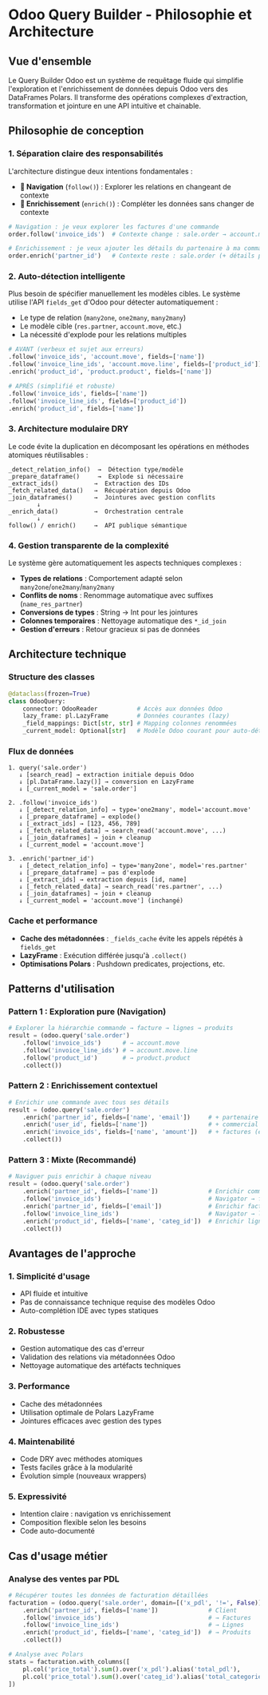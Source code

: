 # Odoo Query Builder - Philosophie et Architecture

## Vue d'ensemble

Le Query Builder Odoo est un système de requêtage fluide qui simplifie l'exploration et l'enrichissement de données depuis Odoo vers des DataFrames Polars. Il transforme des opérations complexes d'extraction, transformation et jointure en une API intuitive et chainable.

## Philosophie de conception

### 1. **Séparation claire des responsabilités**

L'architecture distingue deux intentions fondamentales :

- **🧭 Navigation** (`follow()`) : Explorer les relations en changeant de contexte
- **🔗 Enrichissement** (`enrich()`) : Compléter les données sans changer de contexte

```python
# Navigation : je veux explorer les factures d'une commande
order.follow('invoice_ids')  # Contexte change : sale.order → account.move

# Enrichissement : je veux ajouter les détails du partenaire à ma commande
order.enrich('partner_id')   # Contexte reste : sale.order (+ détails partenaire)
```

### 2. **Auto-détection intelligente**

Plus besoin de spécifier manuellement les modèles cibles. Le système utilise l'API `fields_get` d'Odoo pour détecter automatiquement :

- Le type de relation (`many2one`, `one2many`, `many2many`)
- Le modèle cible (`res.partner`, `account.move`, etc.)
- La nécessité d'explode pour les relations multiples

```python
# AVANT (verbeux et sujet aux erreurs)
.follow('invoice_ids', 'account.move', fields=['name'])
.follow('invoice_line_ids', 'account.move.line', fields=['product_id'])
.enrich('product_id', 'product.product', fields=['name'])

# APRÈS (simplifié et robuste)
.follow('invoice_ids', fields=['name'])
.follow('invoice_line_ids', fields=['product_id'])
.enrich('product_id', fields=['name'])
```

### 3. **Architecture modulaire DRY**

Le code évite la duplication en décomposant les opérations en méthodes atomiques réutilisables :

```
_detect_relation_info()  →  Détection type/modèle
_prepare_dataframe()     →  Explode si nécessaire
_extract_ids()          →  Extraction des IDs
_fetch_related_data()   →  Récupération depuis Odoo
_join_dataframes()      →  Jointures avec gestion conflits
        ↓
_enrich_data()          →  Orchestration centrale
        ↓
follow() / enrich()     →  API publique sémantique
```

### 4. **Gestion transparente de la complexité**

Le système gère automatiquement les aspects techniques complexes :

- **Types de relations** : Comportement adapté selon `many2one`/`one2many`/`many2many`
- **Conflits de noms** : Renommage automatique avec suffixes (`name_res_partner`)
- **Conversions de types** : String → Int pour les jointures
- **Colonnes temporaires** : Nettoyage automatique des `*_id_join`
- **Gestion d'erreurs** : Retour gracieux si pas de données

## Architecture technique

### Structure des classes

```python
@dataclass(frozen=True)
class OdooQuery:
    connector: OdooReader           # Accès aux données Odoo
    lazy_frame: pl.LazyFrame        # Données courantes (lazy)
    _field_mappings: Dict[str, str] # Mapping colonnes renommées
    _current_model: Optional[str]   # Modèle Odoo courant pour auto-détection
```

### Flux de données

```
1. query('sale.order')
   ↓ [search_read] → extraction initiale depuis Odoo
   ↓ [pl.DataFrame.lazy()] → conversion en LazyFrame
   ↓ [_current_model = 'sale.order']

2. .follow('invoice_ids')
   ↓ [_detect_relation_info] → type='one2many', model='account.move'
   ↓ [_prepare_dataframe] → explode()
   ↓ [_extract_ids] → [123, 456, 789]
   ↓ [_fetch_related_data] → search_read('account.move', ...)
   ↓ [_join_dataframes] → join + cleanup
   ↓ [_current_model = 'account.move']

3. .enrich('partner_id')
   ↓ [_detect_relation_info] → type='many2one', model='res.partner'
   ↓ [_prepare_dataframe] → pas d'explode
   ↓ [_extract_ids] → extraction depuis [id, name]
   ↓ [_fetch_related_data] → search_read('res.partner', ...)
   ↓ [_join_dataframes] → join + cleanup
   ↓ [_current_model = 'account.move'] (inchangé)
```

### Cache et performance

- **Cache des métadonnées** : `_fields_cache` évite les appels répétés à `fields_get`
- **LazyFrame** : Exécution différée jusqu'à `.collect()`
- **Optimisations Polars** : Pushdown predicates, projections, etc.

## Patterns d'utilisation

### Pattern 1 : Exploration pure (Navigation)

```python
# Explorer la hiérarchie commande → facture → lignes → produits
result = (odoo.query('sale.order')
    .follow('invoice_ids')      # → account.move
    .follow('invoice_line_ids') # → account.move.line
    .follow('product_id')       # → product.product
    .collect())
```

### Pattern 2 : Enrichissement contextuel

```python
# Enrichir une commande avec tous ses détails
result = (odoo.query('sale.order')
    .enrich('partner_id', fields=['name', 'email'])     # + partenaire
    .enrich('user_id', fields=['name'])                 # + commercial
    .enrich('invoice_ids', fields=['name', 'amount'])   # + factures (explode)
    .collect())
```

### Pattern 3 : Mixte (Recommandé)

```python
# Naviguer puis enrichir à chaque niveau
result = (odoo.query('sale.order')
    .enrich('partner_id', fields=['name'])              # Enrichir commande
    .follow('invoice_ids')                              # Navigator → factures
    .enrich('partner_id', fields=['email'])             # Enrichir factures
    .follow('invoice_line_ids')                         # Navigator → lignes
    .enrich('product_id', fields=['name', 'categ_id'])  # Enrichir lignes
    .collect())
```

## Avantages de l'approche

### 1. **Simplicité d'usage**

- API fluide et intuitive
- Pas de connaissance technique requise des modèles Odoo
- Auto-complétion IDE avec types statiques

### 2. **Robustesse**

- Gestion automatique des cas d'erreur
- Validation des relations via métadonnées Odoo
- Nettoyage automatique des artéfacts techniques

### 3. **Performance**

- Cache des métadonnées
- Utilisation optimale de Polars LazyFrame
- Jointures efficaces avec gestion des types

### 4. **Maintenabilité**

- Code DRY avec méthodes atomiques
- Tests faciles grâce à la modularité
- Évolution simple (nouveaux wrappers)

### 5. **Expressivité**

- Intention claire : navigation vs enrichissement
- Composition flexible selon les besoins
- Code auto-documenté

## Cas d'usage métier

### Analyse des ventes par PDL

```python
# Récupérer toutes les données de facturation détaillées
facturation = (odoo.query('sale.order', domain=[('x_pdl', '!=', False)])
    .enrich('partner_id', fields=['name'])              # Client
    .follow('invoice_ids')                              # → Factures
    .follow('invoice_line_ids')                         # → Lignes
    .enrich('product_id', fields=['name', 'categ_id'])  # → Produits
    .collect())

# Analyse avec Polars
stats = facturation.with_columns([
    pl.col('price_total').sum().over('x_pdl').alias('total_pdl'),
    pl.col('price_total').sum().over('categ_id').alias('total_categorie')
])
```